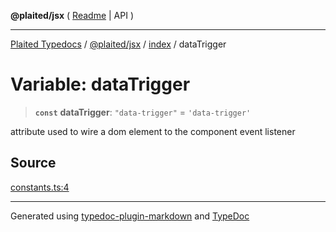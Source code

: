 **@plaited/jsx** ( [Readme](../../README.md) \| API )

***

[Plaited Typedocs](../../../../modules.md) / [@plaited/jsx](../../modules.md) / [index](../README.md) / dataTrigger

# Variable: dataTrigger

> **`const`** **dataTrigger**: `"data-trigger"` = `'data-trigger'`

attribute used to wire a dom element to the component event listener

## Source

[constants.ts:4](https://github.com/plaited/plaited/blob/b151218/libs/jsx/src/constants.ts#L4)

***

Generated using [typedoc-plugin-markdown](https://www.npmjs.com/package/typedoc-plugin-markdown) and [TypeDoc](https://typedoc.org/)
